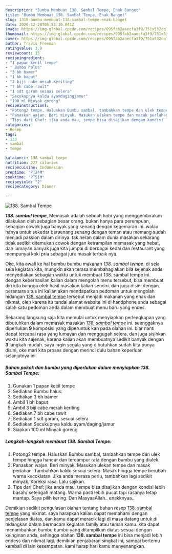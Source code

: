 ```yaml
---
description: "Bumbu Membuat 138. Sambal Tempe, Enak Banget"
title: "Bumbu Membuat 138. Sambal Tempe, Enak Banget"
slug: 1319-bumbu-membuat-138-sambal-tempe-enak-banget
date: 2020-12-28T05:53:10.041Z
image: https://img-global.cpcdn.com/recipes/095fab2aaecfa3f9/751x532cq70/138-sambal-tempe-foto-resep-utama.jpg
thumbnail: https://img-global.cpcdn.com/recipes/095fab2aaecfa3f9/751x532cq70/138-sambal-tempe-foto-resep-utama.jpg
cover: https://img-global.cpcdn.com/recipes/095fab2aaecfa3f9/751x532cq70/138-sambal-tempe-foto-resep-utama.jpg
author: Travis Freeman
ratingvalue: 3.9
reviewcount: 15
recipeingredient:
- "1 papan kecil tempe"
- " Bumbu halus"
- "3 bh bamer"
- "1 bh baput"
- "3 biji cabe merah keriting"
- "7 bh cabe rawit"
- "1 sdt garam sesuai selera"
- "Secukupnya kaldu ayamdagingjamur"
- "100 ml Minyak goreng"
recipeinstructions:
- "Potong2 tempe. Haluskan Bumbu sambal, tambahkan tempe dan ulek tempe hingga hancur dan tercampur rata dengan bumbu yang diulek."
- "Panaskan wajan. Beri minyak. Masukan ulekan tempe dan masak perlahan. Tambahkan kaldu sesuai selera. Masak hingga tempe berubah warna kecoklatan. Jika anda merasa perlu, tambahkan lagi sedikit minyak. Koreksi rasa. Lalu sajikan."
- "Tips dari Chef: jika anda mau, tempe bisa disajikan dengan kondisi lebih basah/ setengah matang. Warna pasti lebih pucat tapi rasanya tetap mantap. Saya pilih kering. Dan MasyaaAllah.. enakknyaa.."
categories:
- Resep
tags:
- 138
- sambal
- tempe

katakunci: 138 sambal tempe 
nutrition: 227 calories
recipecuisine: Indonesian
preptime: "PT24M"
cooktime: "PT51M"
recipeyield: "2"
recipecategory: Dinner

---
```



![138. Sambal Tempe](https://img-global.cpcdn.com/recipes/095fab2aaecfa3f9/751x532cq70/138-sambal-tempe-foto-resep-utama.jpg)

<b><i>138. sambal tempe</i></b>, Memasak adalah sebuah hobi yang menggembirakan dilakukan oleh sebagian besar orang. bukan hanya para perempuan, sebagian cowok juga banyak yang senang dengan kegemaran ini. walau hanya untuk sekedar bersenang senang dengan teman atau memang sudah menjadi passion dalam dirinya. tak heran dalam dunia masakan sekarang tidak sedikit ditemukan cowok dengan ketrampilan memasak yang hebat, dan lumayan banyak juga kita jumpai di berbagai kedai dan restaurant yang mempunyai koki pria sebagai juru masak terbaik nya.

Oke, kita awali ke hal bumbu bumbu makanan <i>138. sambal tempe</i>. di sela sela kegiatan kita, mungkin akan terasa membahagiakan bila sejenak anda menyediakan sebagian waktu untuk membuat 138. sambal tempe ini. dengan keberhasilan kalian dalam mengolah menu tersebut, bisa membuat diri kita bangga oleh hasil masakan kalian sendiri. dan juga disini dengan perantara situs ini kalian akan mendapatkan pedoman untuk mengolah hidangan <u>138. sambal tempe</u> tersebut menjadi makanan yang enak dan nikmat, oleh karena itu tandai alamat website ini di handphone anda sebagai salah satu pedoman anda dalam membuat menu baru yang endes.




Sekarang langsung saja kita memulai untuk menyiapkan perlengkapan yang dibutuhkan dalam memasak masakan <u><i>138. sambal tempe</i></u> ini. seenggaknya diperlukan <b>9</b> komposisi yang diperuntuk kan pada olahan ini. biar nanti dapat tercapai rasa yang lumayan dan menggugah selera. dan juga sisihkan waktu kita sejenak, karena kalian akan membuatnya sedikit banyak dengan <b>3</b> langkah mudah. saya ingin segala yang dibutuhkan sudah kita punya disini, oke mari kita proses dengan merinci dulu bahan keperluan selanjutnya ini.

<!--inarticleads1-->

##### Bahan pokok dan bumbu yang diperlukan dalam menyiapkan 138. Sambal Tempe:

1. Gunakan 1 papan kecil tempe
1. Sediakan  Bumbu halus:
1. Sediakan 3 bh bamer
1. Ambil 1 bh baput
1. Ambil 3 biji cabe merah keriting
1. Sediakan 7 bh cabe rawit
1. Sediakan 1 sdt garam, sesuai selera
1. Sediakan Secukupnya kaldu ayam/daging/jamur
1. Siapkan 100 ml Minyak goreng




<!--inarticleads2-->

##### Langkah-langkah membuat 138. Sambal Tempe:

1. Potong2 tempe. Haluskan Bumbu sambal, tambahkan tempe dan ulek tempe hingga hancur dan tercampur rata dengan bumbu yang diulek.
1. Panaskan wajan. Beri minyak. Masukan ulekan tempe dan masak perlahan. Tambahkan kaldu sesuai selera. Masak hingga tempe berubah warna kecoklatan. Jika anda merasa perlu, tambahkan lagi sedikit minyak. Koreksi rasa. Lalu sajikan.
1. Tips dari Chef: jika anda mau, tempe bisa disajikan dengan kondisi lebih basah/ setengah matang. Warna pasti lebih pucat tapi rasanya tetap mantap. Saya pilih kering. Dan MasyaaAllah.. enakknyaa..




Demikian sedikit pengulasan olahan tentang bahan resep <u>138. sambal tempe</u> yang nikmat. saya harapkan kalian dapat memahami dengan penjelasan diatas, dan kamu dapat meracik lagi di masa datang untuk di hidangkan dalam bermacam kegiatan family atau teman kamu. kita dapat menambahkan bumbu bumbu yang ditampilkan diatas sesuai dengan keinginan anda, sehingga olahan <b>138. sambal tempe</b> ini bisa menjadi lebih endess dan nikmat lagi. demikian penjabaran singkat ini, sampai bertemu kembali di lain kesempatan. kami harap hari kamu menyenangkan.
